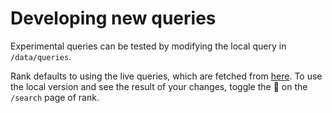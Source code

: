 # Developing new queries

Experimental queries can be tested by modifying the local query in `/data/queries`.

Rank defaults to using the live queries, which are fetched from [here](https://api.wellcomecollection.org/catalogue/v2/search-templates.json). To use the local version and see the result of your changes, toggle the 🧪 on the `/search` page of rank.
